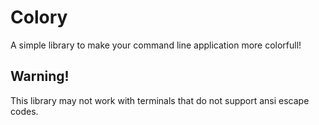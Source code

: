 # Colory
A simple library to make your command line application more colorfull!


## Warning!
This library may not work with terminals that do not support ansi escape codes.